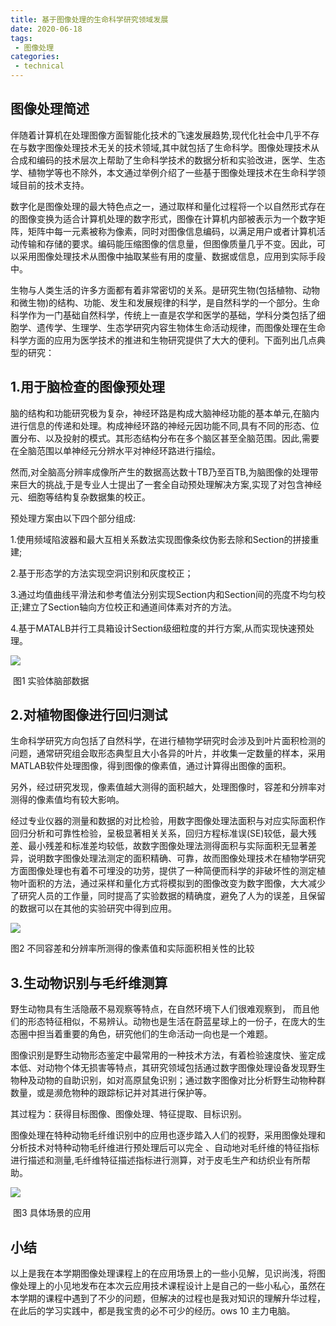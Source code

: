 ```yaml
---
title: 基于图像处理的生命科学研究领域发展
date: 2020-06-18
tags:
 - 图像处理
categories:
 - technical
---
```






## 图像处理简述

伴随着计算机在处理图像方面智能化技术的飞速发展趋势,现代化社会中几乎不存在与数字图像处理技术无关的技术领域,其中就包括了生命科学。图像处理技术从合成和编码的技术层次上帮助了生命科学技术的数据分析和实验改进，医学、生态学、植物学等也不除外，本文通过举例介绍了一些基于图像处理技术在生命科学领域目前的技术支持。

数字化是图像处理的最大特色点之一，通过取样和量化过程将一个以自然形式存在的图像变换为适合计算机处理的数字形式，图像在计算机内部被表示为一个数字矩阵，矩阵中每一元素被称为像素，同时对图像信息编码，以满足用户或者计算机活动传输和存储的要求。编码能压缩图像的信息量，但图像质量几乎不变。因此，可以采用图像处理技术从图像中抽取某些有用的度量、数据或信息，应用到实际手段中。

生物与人类生活的许多方面都有着非常密切的关系。是研究生物(包括植物、动物和微生物)的结构、功能、发生和发展规律的科学，是自然科学的一个部分。生命科学作为一门基础自然科学，传统上一直是农学和医学的基础，学科分类包括了细胞学、遗传学、生理学、生态学研究内容生物体生命活动规律，而图像处理在生命科学方面的应用为医学技术的推进和生物研究提供了大大的便利。下面列出几点典型的研究：






## 1.用于脑检查的图像预处理

脑的结构和功能研究极为复杂，神经环路是构成大脑神经功能的基本单元,在脑内进行信息的传递和处理。构成神经环路的神经元因功能不同,具有不同的形态、位置分布、以及投射的模式。其形态结构分布在多个脑区甚至全脑范围。因此,需要在全脑范围以单神经元分辨水平对神经环路进行描绘。

然而,对全脑高分辨率成像所产生的数据高达数十TB乃至百TB,为脑图像的处理带来巨大的挑战,于是专业人士提出了一套全自动预处理解决方案,实现了对包含神经元、细胞等结构复杂数据集的校正。

预处理方案由以下四个部分组成:

1.使用频域陷波器和最大互相关系数法实现图像条纹伪影去除和Section的拼接重建;

2.基于形态学的方法实现空洞识别和灰度校正；

3.通过均值曲线平滑法和参考值法分别实现Section内和Section间的亮度不均匀校正;建立了Section轴向方位校正和通道间体素对齐的方法。

4.基于MATALB并行工具箱设计Section级细粒度的并行方案,从而实现快速预处理。

![](asset/20200307/windows10.jpg)

​                                   图1 实验体脑部数据


## 2.对植物图像进行回归测试

生命科学研究方向包括了自然科学，在进行植物学研究时会涉及到叶片面积检测的问题，通常研究组会取形态典型且大小各异的叶片，并收集一定数量的样本，采用MATLAB软件处理图像，得到图像的像素值，通过计算得出图像的面积。

另外，经过研究发现，像素值越大测得的面积越大，处理图像时，容差和分辨率对测得的像素值均有较大影响。

经过专业仪器的测量和数据的对比检验，用数字图像处理法面积与对应实际面积作回归分析和可靠性检验，呈极显著相关关系，回归方程标准误(SE)较低，最大残差、最小残差和标准差均较低，故数字图像处理法测得面积与实际面积无显著差异，说明数字图像处理法测定的面积精确、可靠，故而图像处理技术在植物学研究方面图像处理也有着不可埋没的功劳，提供了一种简便而科学的非破坏性的测定植物叶面积的方法，通过采样和量化方式将模拟到的图像改变为数字图像，大大减少了研究人员的工作量，同时提高了实验数据的精确度，避免了人为的误差，且保留的数据可以在其他的实验研究中得到应用。

![](asset/20200307/Setting_More_recovery_options.png)

图2 不同容差和分辨率所测得的像素值和实际面积相关性的比较



## 3.生动物识别与毛纤维测算

野生动物具有生活隐蔽不易观察等特点，在自然环境下人们很难观察到， 而且他们的形态特征相似，不易辨认。动物也是生活在蔚蓝星球上的一份子，在庞大的生态圈中担当着重要的角色，研究他们的生命活动一向也是一个难题。

 图像识别是野生动物形态鉴定中最常用的一种技术方法，有着检验速度快、鉴定成本低、对动物个体无损害等特点，其研究领域包括通过数字图像处理设备发现野生物种及动物的自助识别，如对高原鼠兔识别；通过数字图像对比分析野生动物种群数量，或是濒危物种的跟踪标记并对其进行保护等。

其过程为：获得目标图像、图像处理、特征提取、目标识别。

图像处理在特种动物毛纤维识别中的应用也逐步踏入人们的视野，采用图像处理和分析技术对特种动物毛纤维进行预处理后可以完全 、自动地对毛纤维的特征指标进行描述和测量,毛纤维特征描述指标进行测算，对于皮毛生产和纺织业有所帮助。

![](asset/20200307/Windows_Security_Reset_PC.png)

​                                         图3 具体场景的应用



## 小结

以上是我在本学期图像处理课程上的在应用场景上的一些小见解，见识尚浅，将图像处理上的小见地发布在本次云应用技术课程设计上是自己的一些小私心，虽然在本学期的课程中遇到了不少的问题，但解决的过程也是我对知识的理解升华过程，在此后的学习实践中，都是我宝贵的必不可少的经历。ows 10 主力电脑。